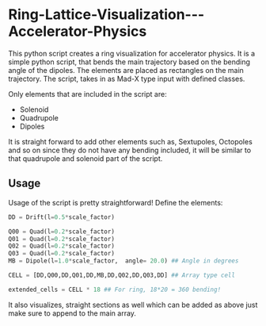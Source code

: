 # Ring-Lattice-Visualization---Accelerator-Physics

This python script creates a ring visualization for accelerator physics. It is a simple python script, that bends the main trajectory based on the bending angle of the dipoles.
The elements are placed as rectangles on the main trajectory. The script, takes in as Mad-X type input with defined classes.

Only elements that are included in the script are:
  - Solenoid
  - Quadrupole
  - Dipoles

It is straight forward to add other elements such as, Sextupoles, Octopoles and so on since they do not have any bending included, it will be similar to that quadrupole and solenoid part of the script.


## Usage

Usage of the script is pretty straightforward!
Define the elements:
``` python
DD = Drift(l=0.5*scale_factor)

Q00 = Quad(l=0.2*scale_factor)
Q01 = Quad(l=0.2*scale_factor)
Q02 = Quad(l=0.2*scale_factor)
Q03 = Quad(l=0.2*scale_factor)
MB = Dipole(l=1.0*scale_factor,  angle= 20.0) ## Angle in degrees

CELL = [DD,Q00,DD,Q01,DD,MB,DD,Q02,DD,Q03,DD] ## Array type cell

extended_cells = CELL * 18 ## For ring, 18*20 = 360 bending!
```

It also visualizes, straight sections as well which can be added as above just make sure to append to the main array.
